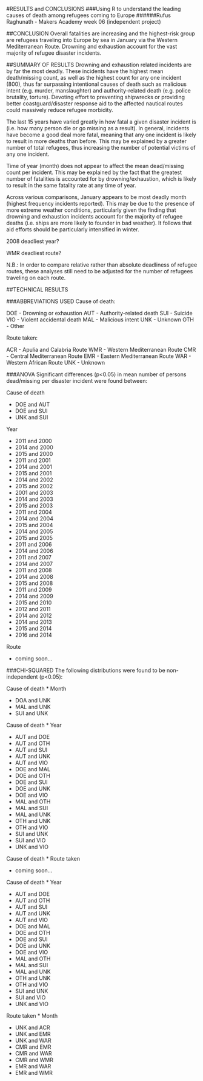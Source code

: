 #RESULTS and CONCLUSIONS
###Using R to understand the leading causes of death among refugees coming to Europe
######Rufus Raghunath - Makers Academy week 06 (independent project)


##CONCLUSION
Overall fatalities are increasing and the highest-risk group are refugees traveling into Europe by sea in January via the Western Mediterranean Route. Drowning and exhaustion account for the vast majority of refugee disaster incidents.

##SUMMARY OF RESULTS
Drowning and exhaustion related incidents are by far the most deadly. These incidents have the highest mean death/missing count, as well as the highest count for any one incident (800), thus far surpassing intentional causes of death such as malicious intent (e.g. murder, manslaughter) and authority-related death (e.g. police brutality, torture). Devoting effort to preventing shipwrecks or providing better coastguard/disaster response aid to the affected nautical routes could massively reduce refugee morbidity.

The last 15 years have varied greatly in how fatal a given disaster incident is (i.e. how many person die or go missing as a result). In general, incidents have become a good deal more fatal, meaning that any one incident is likely to result in more deaths than before. This may be explained by a greater number of total refugees, thus increasing the number of potential victims of any one incident.

Time of year (month) does not appear to affect the mean dead/missing count per incident. This may be explained by the fact that the greatest number of fatalities is accounted for by drowning/exhaustion, which is likely to result in the same fatality rate at any time of year.

Across various comparisons, January appears to be most deadly month (highest frequency incidents reported). This may be due to the presence of more extreme weather conditions, particularly given the finding that drowning and exhaustion incidents account for the majority of refugee deaths (i.e. ships are more likely to founder in bad weather). It follows that aid efforts should be particularly intensified in winter.

2008 deadliest year?

WMR deadliest route?

N.B.:
In order to compare relative rather than absolute deadliness of refugee routes, these analyses still need to be adjusted for the number of refugees traveling on each route.



##TECHNICAL RESULTS

###ABBREVIATIONS USED
Cause of death:

DOE - Drowning or exhaustion
AUT - Authority-related death
SUI - Suicide
VIO - Violent accidental death
MAL - Malicious intent
UNK - Unknown
OTH - Other

Route taken:

ACR - Apulia and Calabria Route
WMR - Western Mediterranean Route
CMR - Central Mediterranean Route
EMR - Eastern Mediterranean Route
WAR - Western African Route
UNK - Unknown


###ANOVA
Significant differences (p<0.05) in mean number of persons dead/missing per disaster incident were found between:

Cause of death
- DOE and AUT
- DOE and SUI
- UNK and SUI

Year
- 2011 and 2000
- 2014 and 2000
- 2015 and 2000
- 2011 and 2001
- 2014 and 2001
- 2015 and 2001
- 2014 and 2002
- 2015 and 2002
- 2001 and 2003
- 2014 and 2003
- 2015 and 2003
- 2011 and 2004
- 2014 and 2004
- 2015 and 2004
- 2014 and 2005
- 2015 and 2005
- 2011 and 2006
- 2014 and 2006
- 2011 and 2007
- 2014 and 2007
- 2011 and 2008
- 2014 and 2008
- 2015 and 2008
- 2011 and 2009
- 2014 and 2009
- 2015 and 2010
- 2012 and 2011
- 2014 and 2012
- 2014 and 2013
- 2015 and 2014
- 2016 and 2014

Route
- coming soon...


###CHI-SQUARED
The following distributions were found to be non-independent (p<0.05):

Cause of death * Month
- DOA and UNK
- MAL and UNK
- SUI and UNK

Cause of death * Year
- AUT and DOE
- AUT and OTH
- AUT and SUI
- AUT and UNK
- AUT and VIO
- DOE and MAL
- DOE and OTH
- DOE and SUI
- DOE and UNK
- DOE and VIO
- MAL and OTH
- MAL and SUI
- MAL and UNK
- OTH and UNK
- OTH and VIO
- SUI and UNK
- SUI and VIO
- UNK and VIO

Cause of death * Route taken
- coming soon...

Cause of death * Year
- AUT and DOE
- AUT and OTH
- AUT and SUI
- AUT and UNK
- AUT and VIO
- DOE and MAL
- DOE and OTH
- DOE and SUI
- DOE and UNK
- DOE and VIO
- MAL and OTH
- MAL and SUI
- MAL and UNK
- OTH and UNK
- OTH and VIO
- SUI and UNK
- SUI and VIO
- UNK and VIO

Route taken * Month
- UNK and ACR
- UNK and EMR
- UNK and WAR
- CMR and EMR
- CMR and WAR
- CMR and WMR
- EMR and WAR
- EMR and WMR






